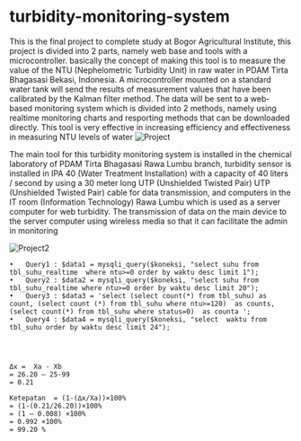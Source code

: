 # turbidity-monitoring-system

This is the final project to complete study at Bogor Agricultural Institute, this project is divided into 2 parts, namely web base and tools with a microcontroller. basically the concept of making this tool is to measure the value of the NTU (Nephelometric Turbidity Unit) in raw water in PDAM Tirta Bhagasasi Bekasi, Indonesia. A microcontroller mounted on a standard water tank will send the results of measurement values that have been calibrated by the Kalman filter method. The data will be sent to a web-based monitoring system which is divided into 2 methods, namely using realtime monitoring charts and resporting methods that can be downloaded directly. This tool is very effective in increasing efficiency and effectiveness in measuring NTU levels of water
![Project](http://4.bp.blogspot.com/-Q5Yw8JOQcro/XhSmxtIjDCI/AAAAAAAAADE/_UtPD0YYS2E4C55FQd-hJEBCSKsbcPpTACK4BGAYYCw/s1600/Picture1cc.png)

The main tool for this turbidity monitoring system is installed in the chemical laboratory of PDAM Tirta Bhagasasi Rawa Lumbu branch, turbidity sensor is installed in IPA 40 (Water Treatment Installation) with a capacity of 40 liters / second by using a 30 meter long UTP (Unshielded Twisted Pair) UTP (Unshielded Twisted Pair) cable for data transmission, and computers in the IT room (Information Technology) Rawa Lumbu which is used as a server computer for web turbidity. The transmission of data on the main device to the server computer using wireless media so that it can facilitate the admin in monitoring

![Project2](http://3.bp.blogspot.com/-H5E0OlKVGJc/XhSmUzjBeoI/AAAAAAAAAC4/euJr8mOVs2U0f9VBwbDc42TeyM-FKXVLQCK4BGAYYCw/s1600/Picture1d.png)


```Spesifikasi 
•	Query1 : $data1 = mysqli_query($koneksi, "select suhu from tbl_suhu_realtime  where ntu>=0 order by waktu desc limit 1");
•	Query2 : $data2 = mysqli_query($koneksi, "select suhu from tbl_suhu_realtime where ntu>=0 order by waktu desc limit 20");
•	Query3 : $data3 = 'select (select count(*) from tbl_suhu) as count, (select count (*) from tbl_suhu where ntu>=120)  as counts,(select count(*) from tbl_suhu where status=0)  as counta ';
•	Query4 : $data4 = mysqli_query($koneksi, "select  waktu from tbl_suhu order by waktu desc limit 24");




Δx =  Xa - Xb
= 26.20 – 25-99
= 0.21

Ketepatan  = (1-(∆x/Xa))×100%
= (1-(0.21/26.20))×100%
= (1 – 0.008) ×100%
= 0.992 ×100%
= 99.20 %

